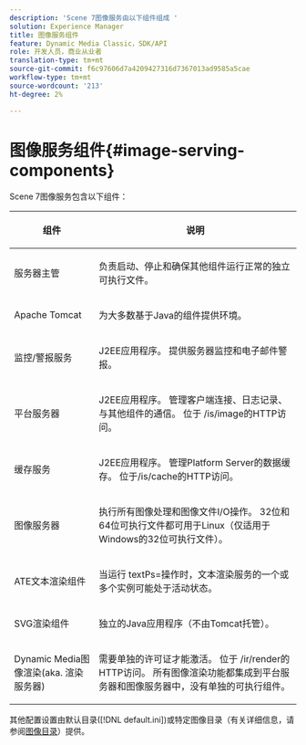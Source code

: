 ```yaml
---
description: 'Scene 7图像服务由以下组件组成 '
solution: Experience Manager
title: 图像服务组件
feature: Dynamic Media Classic，SDK/API
role: 开发人员，商业从业者
translation-type: tm+mt
source-git-commit: f6c97606d7a4209427316d7367013ad9585a5cae
workflow-type: tm+mt
source-wordcount: '213'
ht-degree: 2%

---
```



# 图像服务组件{#image-serving-components}

Scene 7图像服务包含以下组件：

<table id="table_534AF33FE5C4453EACAE0DF35E8E3B63"> 
 <thead> 
  <tr> 
   <th colname="col1" class="entry"> <p>组件 </p> </th> 
   <th colname="col2" class="entry"> <p>说明 </p> </th> 
  </tr>
 </thead>
 <tbody> 
  <tr> 
   <td colname="col1"> <p>服务器主管 </p> </td> 
   <td colname="col2"> <p>负责启动、停止和确保其他组件运行正常的独立可执行文件。 </p> </td> 
  </tr> 
  <tr> 
   <td colname="col1"> <p>Apache Tomcat </p> </td> 
   <td colname="col2"> <p>为大多数基于Java的组件提供环境。 </p> </td> 
  </tr> 
  <tr> 
   <td colname="col1"> <p>监控/警报服务 </p> </td> 
   <td colname="col2"> <p>J2EE应用程序。 提供服务器监控和电子邮件警报。 </p> </td> 
  </tr> 
  <tr> 
   <td colname="col1"> <p>平台服务器 </p> </td> 
   <td colname="col2"> <p>J2EE应用程序。 管理客户端连接、日志记录、与其他组件的通信。 位于<span class="filepath"> /is/image</span>的HTTP访问。 </p> </td> 
  </tr> 
  <tr> 
   <td colname="col1"> <p>缓存服务 </p> </td> 
   <td colname="col2"> <p>J2EE应用程序。 管理Platform Server的数据缓存。 位于/is/cache的HTTP访问。 </p> </td> 
  </tr> 
  <tr> 
   <td colname="col1"> <p>图像服务器 </p> </td> 
   <td colname="col2"> <p>执行所有图像处理和图像文件I/O操作。 32位和64位可执行文件都可用于Linux（仅适用于Windows的32位可执行文件）。 </p> </td> 
  </tr> 
  <tr> 
   <td colname="col1"> <p>ATE文本渲染组件 </p> </td> 
   <td colname="col2"> <p>当运行<span class="codeph"> textPs=</span>操作时，文本渲染服务的一个或多个实例可能处于活动状态。 </p> </td> 
  </tr> 
  <tr> 
   <td colname="col1"> <p>SVG渲染组件 </p> </td> 
   <td colname="col2"> <p>独立的Java应用程序（不由Tomcat托管）。 </p> </td> 
  </tr> 
  <tr> 
   <td colname="col1"> <p>Dynamic Media图像渲染(aka. 渲染服务器) </p> </td> 
   <td colname="col2"> <p>需要单独的许可证才能激活。 位于<span class="filepath"> /ir/render</span>的HTTP访问。 所有图像渲染功能都集成到平台服务器和图像服务器中，没有单独的可执行组件。 </p> </td> 
  </tr> 
 </tbody> 
</table>

其他配置设置由默认目录([!DNL default.ini])或特定图像目录（有关详细信息，请参阅[图像目录](../../is-api/image-catalog/image-serving-api-ref/c-image-catalog-reference/c-overview/c-overview.md#concept-9ce2b6a133de45f783e95cabc5810ac3)）提供。
